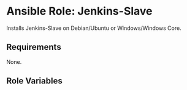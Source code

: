 # Ansible Role: Jenkins-Slave

Installs Jenkins-Slave on Debian/Ubuntu or Windows/Windows Core.

## Requirements

None.

## Role Variables
